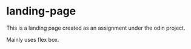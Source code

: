 # landing-page

This is a landing page created as an assignment under the odin project.

Mainly uses flex box.